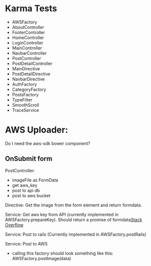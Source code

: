 # Karma Tests

* AWSFactory
* AboutController
* FooterController
* HomeController
* LoginController
* MainController
* NavbarController
* PostController
* PostDetailController
* MainDirective
* PostDetailDirective
* NavbarDirective
* AuthFactory
* CategoryFactory
* PostsFactory
* TypeFilter
* SmoothScroll
* TraceService

# AWS Uploader:

Do I need the aws-sdk bower component?

## OnSubmit form

PostController: 

* imageFile as FormData
* get aws_key
* post to api db
* post to aws bucket 

Directive: Get the image from the form element and return formdata. 

Service: Get aws key from API (currently implemented in AWSFactory.prepareKey). Should return a promise of formdata[Stack Overflow](http://stackoverflow.com/questions/19579576/append-files-to-formdata-not-work-in-angularjs)

Service: Post to rails (Currently implemented in AWSFactory.postRails)

Service: Post to AWS
- calling this factory should look something like this: AWSFactory.postImage(data)